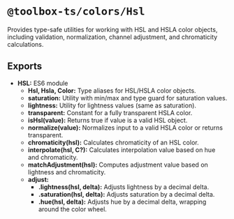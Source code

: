 # `@toolbox-ts/colors/Hsl`

Provides type-safe utilities for working with HSL and HSLA color objects,
including validation, normalization, channel adjustment, and chromaticity
calculations.

## Exports

- **HSL:** ES6 module
  - **Hsl, Hsla, Color:** Type aliases for HSL/HSLA color objects.
  - **saturation:** Utility with min/max and type guard for saturation values.
  - **lightness:** Utility for lightness values (same as saturation).
  - **transparent:** Constant for a fully transparent HSLA color.
  - **isHsl(value):** Returns true if value is a valid HSL object.
  - **normalize(value):** Normalizes input to a valid HSLA color or returns
    transparent.
  - **chromaticity(hsl):** Calculates chromaticity of an HSL color.
  - **interpolate(hsl, C?):** Calculates interpolation value based on hue and
    chromaticity.
  - **matchAdjustment(hsl):** Computes adjustment value based on lightness and
    chromaticity.
  - **adjust:**
    - **.lightness(hsl, delta):** Adjusts lightness by a decimal delta.
    - **.saturation(hsl, delta):** Adjusts saturation by a decimal delta.
    - **.hue(hsl, delta):** Adjusts hue by a decimal delta, wrapping around the
      color wheel.
